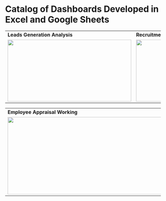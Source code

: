 # Catalog of Dashboards Developed in Excel and Google Sheets

 
<table>
  <tr>
   <td><b>Leads Generation Analysis</b></td>
   <td><b>Recruitment Management</b></td>
   <td><b>Employee Appraisal Working</b></td>
  </tr>
  <tr>
    <td valign="top">
      <a href="https://www.templarket.com/collections/newly-published/products/leads-generation-analysis-excel-template#gallery-1">
        <img src="https://github.com/user-attachments/assets/26b8e8c3-9f45-45f2-81a6-cce53d409d51" style="width: 400px; height: 200px;">
      </a>
    </td>
    <td valign="top">
      <a href="https://www.templarket.com/products/recruitment-management-excel-template#gallery-1">
        <img src="https://github.com/user-attachments/assets/73f2e34d-74a5-465c-80f5-5864eac4dab7" style="width: 400px; height: 200px;">
      </a>
    </td>
       <td valign="top">
      <a href="https://www.templarket.com/products/simple-financial-management-excel-template?_pos=2&_sid=2637eb4dc&_ss=r#gallery-1">
        <img src="https://github.com/user-attachments/assets/66d13bcf-c4e9-4fc6-b059-1b29f20cf1ae" style="width: 400px; height: 200px;">
      </a>
    </td>
  </tr>
</table>

<table>
  <tr>
 <td><b>Employee Appraisal Working</b></td>
   <td><b>Manufacturing KPI Management</b></td>
  </tr>
  <tr>
    <td valign="top">
      <a href="https://www.templarket.com/products/employee-appraisal-working-excel-template?_pos=1&_sid=5ee5caea9&_ss=r#gallery-1">
        <img src="https://github.com/user-attachments/assets/928aac19-5205-43f0-a181-0c17d726150b" style="width: 600px; height: 250px;">
      </a>
    </td>
       <td valign="top">
      <a href="https://www.templarket.com/products/manufacturing-kpi-management-excel-dashboard?_pos=1&_sid=ce62f15c6&_ss=r#gallery-1">
        <img src="https://github.com/user-attachments/assets/e0ee84f6-e5e9-486d-876b-389697691a38" style="width: 600px; height: 250px;">
      </a>
    </td>
  </tr>
</table>
